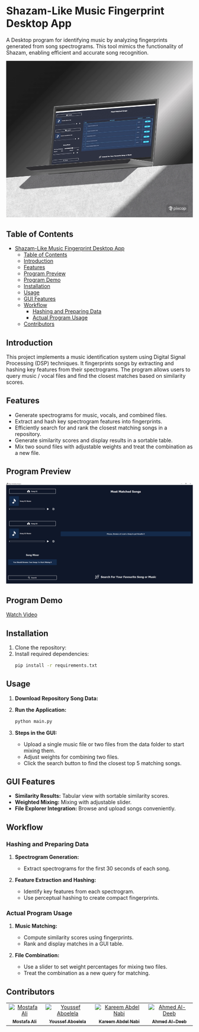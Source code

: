 
# Shazam-Like Music Fingerprint Desktop App

A Desktop program for identifying music by analyzing fingerprints generated from song spectrograms. This tool mimics the functionality of Shazam, enabling efficient and accurate song recognition.

![Image Placeholder](assests/program%20laptop%20mockup.png)

## Table of Contents

- [Shazam-Like Music Fingerprint Desktop App](#shazam-like-music-fingerprint-desktop-app)
  - [Table of Contents](#table-of-contents)
  - [Introduction](#introduction)
  - [Features](#features)
  - [Program Preview](#program-preview)
  - [Program Demo](#program-demo)
  - [Installation](#installation)
  - [Usage](#usage)
  - [GUI Features](#gui-features)
  - [Workflow](#workflow)
    - [Hashing and Preparing Data](#hashing-and-preparing-data)
    - [Actual Program Usage](#actual-program-usage)
  - [Contributors ](#contributors-)

## Introduction

This project implements a music identification system using Digital Signal Processing (DSP) techniques. It fingerprints songs by extracting and hashing key features from their spectrograms. The program allows users to query music / vocal files and find the closest matches based on similarity scores.

## Features

- Generate spectrograms for music, vocals, and combined files.
- Extract and hash key spectrogram features into fingerprints.
- Efficiently search for and rank the closest matching songs in a repository.
- Generate similarity scores and display results in a sortable table.
- Mix two sound files with adjustable weights and treat the combination as a new file.

## Program Preview

![Image Placeholder](assests/program%20screenshot.png)

## Program Demo

[Watch Video](https://github.com/Mostafaali3/DSP-Music-Similarity-Matching/blob/main/assests/program_preview.mkv)

## Installation

1. Clone the repository:
2. Install required dependencies:
    ```bash
    pip install -r requirements.txt
    ```

## Usage

1. **Download Repository Song Data:**

2. **Run the Application:**
    ```bash
    python main.py
    ```

3. **Steps in the GUI:**
   - Upload a single music file or two files from the data folder to start mixing them.
   - Adjust weights for combining two files.
   - Click the search button to find the closest top 5 matching songs.

## GUI Features

- **Similarity Results:** Tabular view with sortable similarity scores.
- **Weighted Mixing:** Mixing with adjustable slider.
- **File Explorer Integration:** Browse and upload songs conveniently.

## Workflow

### Hashing and Preparing Data

1. **Spectrogram Generation:**
   - Extract spectrograms for the first 30 seconds of each song.

2. **Feature Extraction and Hashing:**
   - Identify key features from each spectrogram.
   - Use perceptual hashing to create compact fingerprints.

### Actual Program Usage

1. **Music Matching:**
   - Compute similarity scores using fingerprints.
   - Rank and display matches in a GUI table.

2. **File Combination:**
   - Use a slider to set weight percentages for mixing two files.
   - Treat the combination as a new query for matching.

## Contributors <a name = "Contributors"></a>
<table>
  <tr>
    <td align="center">
    <a href="https://github.com/Mostafaali3" target="_black">
    <img src="https://avatars.githubusercontent.com/u/120139366?v=4" width="150px;" alt="Mostafa Ali"/>
    <br />
    <sub><b>Mostafa Ali</b></sub></a>
    </td>
    <td align="center">
    <a href="https://github.com/Youssef-Abo-El-Ela" target="_black">
    <img src="https://avatars.githubusercontent.com/u/125592387?v=4" width="150px;" alt="Youssef Aboelela"/>
    <br />
    <sub><b>Youssef Aboelela</b></sub></a>
    </td>
    <td align="center">
    <a href="https://github.com/karreemm" target="_black">
    <img src="https://avatars.githubusercontent.com/u/116344832?v=4" width="150px;" alt="Kareem Abdel Nabi"/>
    <br />
    <sub><b>Kareem Abdel Nabi</b></sub></a>
    </td>
    <td align="center">
    <a href="https://github.com/AhmedXAlDeeb" target="_black">
    <img src="https://avatars.githubusercontent.com/u/124098788?v=4" width="150px;" alt="Ahmed Al-Deeb"/>
    <br />
    <sub><b>Ahmed Al-Deeb</b></sub></a>
    </td>
      </tr>